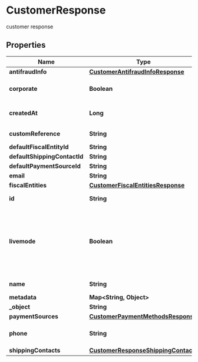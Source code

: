

# CustomerResponse

customer response

## Properties

| Name | Type | Description | Notes |
|------------ | ------------- | ------------- | -------------|
|**antifraudInfo** | [**CustomerAntifraudInfoResponse**](CustomerAntifraudInfoResponse.md) |  |  [optional] |
|**corporate** | **Boolean** | true if the customer is a company |  [optional] |
|**createdAt** | **Long** | Creation date of the object |  |
|**customReference** | **String** | Custom reference |  [optional] |
|**defaultFiscalEntityId** | **String** |  |  [optional] |
|**defaultShippingContactId** | **String** |  |  [optional] |
|**defaultPaymentSourceId** | **String** |  |  [optional] |
|**email** | **String** |  |  [optional] |
|**fiscalEntities** | [**CustomerFiscalEntitiesResponse**](CustomerFiscalEntitiesResponse.md) |  |  [optional] |
|**id** | **String** | Customer&#39;s ID |  |
|**livemode** | **Boolean** | true if the object exists in live mode or the value false if the object exists in test mode |  |
|**name** | **String** | Customer&#39;s name |  |
|**metadata** | **Map&lt;String, Object&gt;** |  |  [optional] |
|**_object** | **String** |  |  |
|**paymentSources** | [**CustomerPaymentMethodsResponse**](CustomerPaymentMethodsResponse.md) |  |  [optional] |
|**phone** | **String** | Customer&#39;s phone number |  [optional] |
|**shippingContacts** | [**CustomerResponseShippingContacts**](CustomerResponseShippingContacts.md) |  |  [optional] |



